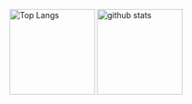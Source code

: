 <p align="left"> 
  <img alt="Top Langs" height="150px" src="https://github-readme-stats.vercel.app/api/top-langs/?username=yatoyun&layout=compact&show_icons=true&theme=onedark" />
  <img alt="github stats" height="150px" src="https://github-readme-stats.vercel.app/api?username=yatoyun&theme=onedark&show_icons=ture" />
</p>
